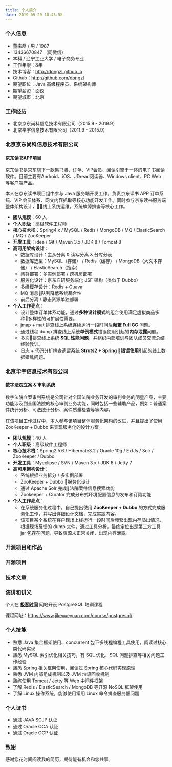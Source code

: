 ```yaml
---
title: 个人简介
date: 2019-05-20 10:43:58
---
```

### 个人信息
- 董宗磊 / 男 / 1987
- 13436670847 （同微信）
- 本科 / 辽宁工业大学 / 电子商务专业
- 工作年限：8年
- 技术博客：http://dongzl.github.io
- Github：http://github.com/dongzl
- 期望职位：Java 高级程序员、系统架构师
- 期望薪资：面议
- 期望城市：北京

### 工作经历
- 北京京东尚科信息技术有限公司（2015.9 - 2019.9）
- 北京华宇信息技术有限公司（2011.9 - 2015.9）

### 北京京东尚科信息技术有限公司

#### 京东读书APP项目
京东读书是京东旗下一款集书城、订单、VIP会员、阅读引擎于一体的电子书阅读软件。目前主要有Android、iOS、JDread阅读器、Windows client、PC Web 等客户端产品。

本人在京东读书项目组中参与 Java 服务端开发工作，负责京东读书 APP 订单系统、VIP 会员体系、网文内容抓取等核心功能开发工作。同时参与京东读书服务端整体架构设计，线上系统运维，系统故障排查等核心工作。

- **团队规模**：60 人
- **个人职级**：高级软件工程师
- **核心技术栈**：Spring4.x / MySQL / Redis / MongoDB / MQ / ElasticSearch / MQ / ZooKeeper
- **开发工具**：idea / Git / Maven 3.x / JDK 8 / Tomcat 8
- **高可用架构设计**：
  - 数据库设计：主从分离 & 读写分离 & 分库分表
  - 数据库选型：MySQL（存储） / Redis（缓存） / MongoDB（大文本存储） / ElasticSearch（搜索）
  - 集群部署：多实例部署 / 跨机房部署
  - 服务化设计：京东自研服务端化 JSF 架构（类似于 Dubbo）
  - 多级缓存设计：Redis + Guava
  - MQ 消息队列降低系统耦合性
  - 前后分离 / 静态资源单独部署
- **个人工作亮点**：
  - 设计整体订单体系功能，通过**多种设计模式**的组合使用满足虚拟商品多种多样性的可扩展性需要。
  - jmap + mat 排查线上系统连续运行一段时间后**频繁 Full GC** 问题。
  - 通过线程 dump 排查线上系统**单例模式**错误使用引起的**内存泄露**问题。
  - 多次排查线上系统 **SQL 性能问题**，并组织内部培训与团队成员交流总结经验教训。
  - 日志 + 代码分析排查遗留系统 **Struts2 + Spring 错误使用**引起的线上数据错乱问题。

### 北京华宇信息技术有限公司

#### 数字法院立案 & 审判系统
数字法院立案审判系统是公司针对全国法院业务开发的审判业务的明星产品，主要功能涉及到全国法院的核心审判业务功能，同时包括一些辅助产品，例如：普通案件统计分析、司法统计分析、案件质量检查等等内容。

在该项目工作过程中，本人参与该项目整体服务化架构的改进，并且提出了使用 ZooKeeper + Dubbo 来实现服务化的设计方案。

- **团队规模**：40 人
- **个人职级**：高级软件工程师
- **核心技术栈**：Spring2.5.6 / Hibernate3.2 / Oracle 10g / ExtJs / Solr / ZooKeeper / Dubbo
- **开发工具**：Myeclipse / SVN / Maven 3.x / JDK 6 / Jetty 7
- **高可用架构设计**：
  - 系统根据业务拆分 / 多实例部署
  - ZooKeeper + Dubbo 服务化设计
  - 通过 Apache Solr 完成法院案件信息搜索功能
  - Zookeeper + Curator 完成分布式环境配置信息的发布和订阅功能
- **个人工作亮点**：
  - 在系统服务化过程中，自己提出使用 **ZooKeeper + Dubbo** 的方式完成服务化工作，并写出详细设计文档，完成实践内容。
  - 该项目某个系统在客户现场上线运行一段时间后频繁出现内存溢出情况，根据现场反馈的 dump 文件，通过工具分析，最终定位出是第三方工具 jar 包存在问题，导致资源未正常关闭，出现内存泄露。

### 开源项目和作品

### 开源项目

### 技术文章

### 演讲和讲义

个人在 [**极客时间**](https://www.jikexueyuan.com) 网站开设 PostgreSQL 培训课程

课程网址：https://www.jikexueyuan.com/course/postgresql/

### 个人技能
- 熟悉 Java 集合框架使用、concurrent 包下多线程编程工具使用，阅读过核心类代码实现
- 熟悉 MySQL 索引优化相关技巧，有 SQL 优化、SQL 问题排查等相关问题工作经验
- 熟悉 Spring 相关框架使用，阅读过 Spring 核心代码实现原理
- 熟悉 JVM 内部组成机制以及 JVM 垃圾回收机制
- 熟练使用 Tomcat / Jetty 等 Web 中间件框架
- 了解 Redis / ElasticSearch / MongoDB 等开源 NoSQL 框架使用
- 了解 Linux 操作系统，能够使用常用 Linux 命令排查服务器问题

### 个人证书
- 通过 JAVA SCJP 认证
- 通过 Oracle OCA 认证
- 通过 Oracle OCP 认证

### 致谢

感谢您花时间阅读我的简历，期待能有机会和您共事。